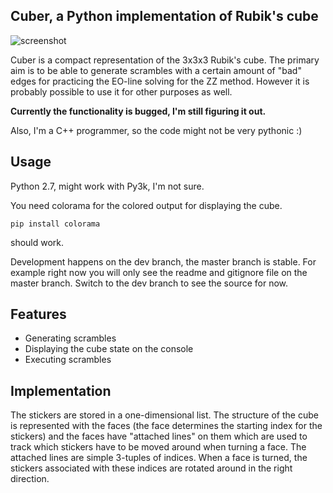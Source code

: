 ## Cuber, a Python implementation of Rubik's cube

![screenshot](http://i.imgur.com/H0u8QA4.png)

Cuber is a compact representation of the 3x3x3 Rubik's cube. The primary aim is to be able to
generate scrambles with a certain amount of "bad" edges for practicing the EO-line solving for the
ZZ method. However it is probably possible to use it for other purposes as well. 

**Currently the functionality is bugged, I'm still figuring it out.** 

Also, I'm a C++ programmer, so the code might not be very pythonic :)

## Usage

Python 2.7, might work with Py3k, I'm not sure.

You need colorama for the colored output for displaying the cube. 

    pip install colorama

should work.

Development happens on the dev branch, the master branch is stable. For example right now you will
only see the readme and gitignore file on the master branch. Switch to the dev branch to see the
source for now.

## Features

  * Generating scrambles
  * Displaying the cube state on the console
  * Executing scrambles

## Implementation

The stickers are stored in a one-dimensional list. The structure of the cube is represented with
the faces (the face determines the starting index for the stickers) and the faces have "attached
lines" on them which are used to track which stickers have to be moved around when turning a face.
The attached lines are simple 3-tuples of indices. When a face is turned, the stickers associated
with these indices are rotated around in the right direction.
